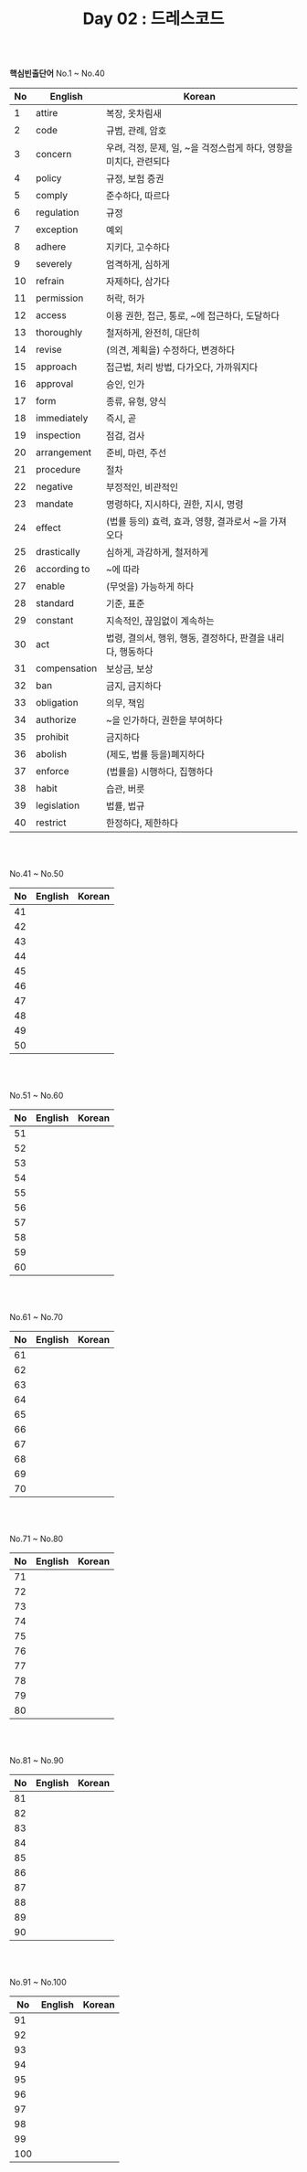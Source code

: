 <div align='center'>
    <h1>Day 02 : 드레스코드</h1>
</div>

<br>
<br>

<b>핵심빈출단어</b> No.1 ~ No.40

|No|English|Korean|
|---|---|---|
|1|attire|복장, 옷차림새|
|2|code|규범, 관례, 암호|
|3|concern|우려, 걱정, 문제, 일, ~을 걱정스럽게 하다, 영향을 미치다, 관련되다|
|4|policy|규정, 보험 증권|
|5|comply|준수하다, 따르다|
|6|regulation|규정|
|7|exception|예외|
|8|adhere|지키다, 고수하다|
|9|severely|엄격하게, 심하게|
|10|refrain|자제하다, 삼가다|
|11|permission|허락, 허가|
|12|access|이용 권한, 접근, 통로, ~에 접근하다, 도달하다|
|13|thoroughly|철저하게, 완전히, 대단히|
|14|revise|(의견, 계획을) 수정하다, 변경하다|
|15|approach|접근법, 처리 방법, 다가오다, 가까워지다|
|16|approval|승인, 인가|
|17|form|종류, 유형, 양식|
|18|immediately|즉시, 곧|
|19|inspection|점검, 검사|
|20|arrangement|준비, 마련, 주선|
|21|procedure|절차|
|22|negative|부정적인, 비관적인|
|23|mandate|명령하다, 지시하다, 권한, 지시, 명령|
|24|effect|(법률 등의) 효력, 효과, 영향, 결과로서 ~을 가져오다|
|25|drastically|심하게, 과감하게, 철저하게|
|26|according to|~에 따라|
|27|enable|(무엇을) 가능하게 하다|
|28|standard|기준, 표준|
|29|constant|지속적인, 끊임없이 계속하는|
|30|act|법령, 결의서, 행위, 행동, 결정하다, 판결을 내리다, 행동하다|
|31|compensation|보상금, 보상|
|32|ban|금지, 금지하다|
|33|obligation|의무, 책임|
|34|authorize|~을 인가하다, 권한을 부여하다|
|35|prohibit|금지하다|
|36|abolish|(제도, 법률 등을)폐지하다|
|37|enforce|(법률을) 시행하다, 집행하다|
|38|habit|습관, 버릇|
|39|legislation|법률, 법규|
|40|restrict|한정하다, 제한하다|

<br>
<br>

No.41 ~ No.50

|No|English|Korean|
|---|---|---|
|41||
|42||
|43||
|44||
|45||
|46||
|47||
|48||
|49||
|50||

<br>
<br>

No.51 ~ No.60

|No|English|Korean|
|---|---|---|
|51||
|52||
|53||
|54||
|55||
|56||
|57||
|58||
|59||
|60||

<br>
<br>

No.61 ~ No.70

|No|English|Korean|
|---|---|---|
|61||
|62||
|63||
|64||
|65||
|66||
|67||
|68||
|69||
|70||

<br>
<br>

No.71 ~ No.80

|No|English|Korean|
|---|---|---|
|71||
|72||
|73||
|74||
|75||
|76||
|77||
|78||
|79||
|80||

<br>
<br>

No.81 ~ No.90

|No|English|Korean|
|---|---|---|
|81||
|82||
|83||
|84||
|85||
|86||
|87||
|88||
|89||
|90||

<br>
<br>

No.91 ~ No.100

|No|English|Korean|
|---|---|---|
|91||
|92||
|93||
|94||
|95||
|96||
|97||
|98||
|99||
|100||

<br>
<br>

